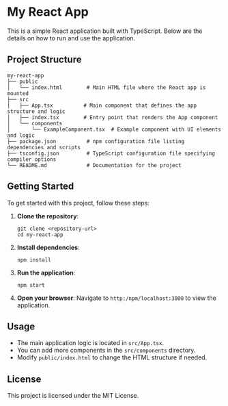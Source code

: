# My React App

This is a simple React application built with TypeScript. Below are the details on how to run and use the application.

## Project Structure

```
my-react-app
├── public
│   └── index.html        # Main HTML file where the React app is mounted
├── src
│   ├── App.tsx          # Main component that defines the app structure and logic
│   ├── index.tsx        # Entry point that renders the App component
│   └── components
│       └── ExampleComponent.tsx  # Example component with UI elements and logic
├── package.json          # npm configuration file listing dependencies and scripts
├── tsconfig.json         # TypeScript configuration file specifying compiler options
└── README.md             # Documentation for the project
```

## Getting Started

To get started with this project, follow these steps:

1. **Clone the repository**:
   ```
   git clone <repository-url>
   cd my-react-app
   ```

2. **Install dependencies**:
   ```
   npm install
   ```

3. **Run the application**:
   ```
   npm start
   ```

4. **Open your browser**:
   Navigate to `http:/npm/localhost:3000` to view the application.

## Usage

- The main application logic is located in `src/App.tsx`.
- You can add more components in the `src/components` directory.
- Modify `public/index.html` to change the HTML structure if needed.

## License

This project is licensed under the MIT License.